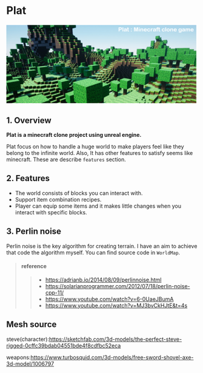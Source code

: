 # Plat

![null](img/main.png)



## 1. Overview

__Plat is a minecraft clone project using unreal engine.__

Plat focus on how to handle a huge world to make players feel like they belong to the infinite world. Also, It has other features to satisfy seems like minecraft. These are describe `features` section.



## 2. Features

- The world consists of blocks you can interact with.
- Support item combination recipes.
- Player can equip some items and it makes little changes when you interact with specific blocks.



## 3. Perlin noise

Perlin noise is the key algorithm for creating terrain. I have an aim to achieve that code the algorithm myself. You can find source code in `WorldMap`.

> #### reference
>
> > * <https://adrianb.io/2014/08/09/perlinnoise.html>
> > * <https://solarianprogrammer.com/2012/07/18/perlin-noise-cpp-11/>
> > * <https://www.youtube.com/watch?v=6-0UaeJBumA>
> > * https://www.youtube.com/watch?v=MJ3bvCkHJtE&t=4s



## Mesh source

steve(character):https://sketchfab.com/3d-models/the-perfect-steve-rigged-0cffc39bdab04551bde4f8cdfbc52eca

weapons:https://www.turbosquid.com/3d-models/free-sword-shovel-axe-3d-model/1006797











